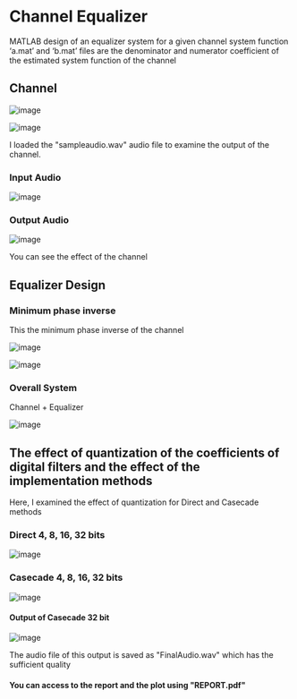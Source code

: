 # Channel Equalizer
MATLAB design of an equalizer system for a given channel system function
‘a.mat’ and ‘b.mat’ files are the denominator and numerator coefficient of the estimated system function of the channel

## Channel
![image](https://user-images.githubusercontent.com/47606879/145712751-2a1f6b8e-8d04-452b-b0ba-ed7b65472cb2.png)

![image](https://user-images.githubusercontent.com/47606879/145712784-44931ecb-a06a-4e97-8aa3-448a83ab18f5.png)

 
 I loaded the "sampleaudio.wav" audio file to examine the output of the channel.
 
 ### Input Audio
 ![image](https://user-images.githubusercontent.com/47606879/145712851-29e751ec-0fb5-4eb8-a31b-5221df715026.png)
 
 ### Output Audio
 ![image](https://user-images.githubusercontent.com/47606879/145712869-31e00c9c-6000-4bc3-a76b-6742cf0766c0.png)
 
 You can see the effect of the channel
 
 ## Equalizer Design
 
 ### Minimum phase inverse
 
 This the minimum phase inverse of the channel
 
 ![image](https://user-images.githubusercontent.com/47606879/145712922-071b7290-4498-4407-a8f7-4647226adc20.png)
 
 ![image](https://user-images.githubusercontent.com/47606879/145712937-56e1b91a-f525-44d2-827f-6ab1e7357c38.png)

### Overall System

Channel + Equalizer

![image](https://user-images.githubusercontent.com/47606879/145712987-fd679d2d-2567-41fe-ad67-772f8de64e7d.png)


## The effect of quantization of the coefficients of digital filters and the effect of the implementation methods

Here, I examined the effect of quantization for Direct and Casecade methods

### Direct 4, 8, 16, 32 bits
![image](https://user-images.githubusercontent.com/47606879/145713079-0de50b68-b775-4689-a74c-32546eff8967.png)

### Casecade 4, 8, 16, 32 bits
![image](https://user-images.githubusercontent.com/47606879/145713139-be308c26-77c2-4711-a606-216ea21e2a49.png)


#### Output of Casecade 32 bit

![image](https://user-images.githubusercontent.com/47606879/145713202-3a0b9ccd-4cd9-460d-b2bd-4e0eb3d8ea64.png)


The audio file of this output is saved as "FinalAudio.wav" which has the sufficient quality


#### You can access to the report and the plot using "REPORT.pdf"




